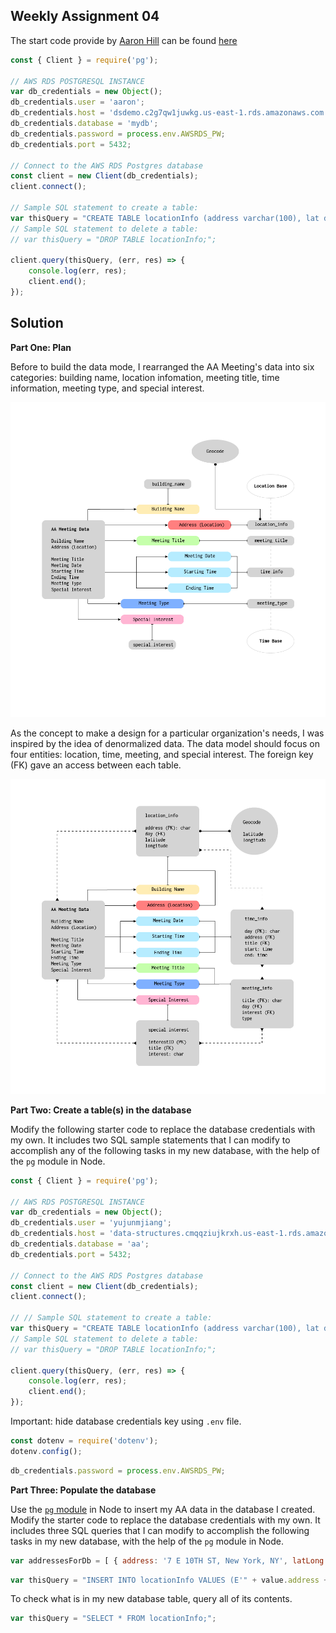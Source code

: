 ## Weekly Assignment 04

The start code provide by [Aaron Hill](https://github.com/aaronxhill) can be found [here](https://github.com/visualizedata/data-structures/blob/master/weekly_assignment_04.md)

```javascript
const { Client } = require('pg');

// AWS RDS POSTGRESQL INSTANCE
var db_credentials = new Object();
db_credentials.user = 'aaron';
db_credentials.host = 'dsdemo.c2g7qw1juwkg.us-east-1.rds.amazonaws.com';
db_credentials.database = 'mydb';
db_credentials.password = process.env.AWSRDS_PW;
db_credentials.port = 5432;

// Connect to the AWS RDS Postgres database
const client = new Client(db_credentials);
client.connect();

// Sample SQL statement to create a table: 
var thisQuery = "CREATE TABLE locationInfo (address varchar(100), lat double precision, long double precision);";
// Sample SQL statement to delete a table: 
// var thisQuery = "DROP TABLE locationInfo;"; 

client.query(thisQuery, (err, res) => {
    console.log(err, res);
    client.end();
});
```

## Solution
**Part One: Plan**

Before to build the data mode, I rearranged the AA Meeting's data into six categories: building name, location infomation, meeting title, time information, meeting type, and special interest.

![illustrative images](./data-category.png)

As the concept to make a design for a particular organization's needs, I was inspired by the idea of denormalized data. The data model should focus on four entities: location, time, meeting, and special interest. The foreign key (FK) gave an access between each table.

![illustrative images](./data-model.png)

**Part Two: Create a table(s) in the database**

Modify the following starter code to replace the database credentials with my own. It includes two SQL sample statements that I can modify to accomplish any of the following tasks in my new database, with the help of the `pg` module in Node.

```javascript
const { Client } = require('pg');

// AWS RDS POSTGRESQL INSTANCE
var db_credentials = new Object();
db_credentials.user = 'yujunmjiang';
db_credentials.host = 'data-structures.cmqqziujkrxh.us-east-1.rds.amazonaws.com';
db_credentials.database = 'aa';
db_credentials.port = 5432;

// Connect to the AWS RDS Postgres database
const client = new Client(db_credentials);
client.connect();

// // Sample SQL statement to create a table: 
var thisQuery = "CREATE TABLE locationInfo (address varchar(100), lat double precision, long double precision);";
// Sample SQL statement to delete a table: 
// var thisQuery = "DROP TABLE locationInfo;"; 

client.query(thisQuery, (err, res) => {
    console.log(err, res);
    client.end();
});
```

Important: hide database credentials key using `.env` file.
```javascript
const dotenv = require('dotenv');
dotenv.config();
```

```javascript
db_credentials.password = process.env.AWSRDS_PW;
```

**Part Three: Populate the database**

Use the [`pg` module](https://node-postgres.com/) in Node to insert my AA data in the database I created. Modify the starter code to replace the database credentials with my own. It includes three SQL queries that I can modify to accomplish the following tasks in my new database, with the help of the `pg` module in Node.

```javascript
var addressesForDb = [ { address: '7 E 10TH ST, New York, NY', latLong: { lat: 40.6482599, lng: -73.9704806 } }, { address: '155 E 22ND ST, New York, NY', latLong: { lat: 40.7384244, lng: -73.9840055 } }, { address: '61 FOURTH AVE, New York, NY', latLong: { lat: 40.7307719, lng: -73.9903164 } } ];
```

```javascript
var thisQuery = "INSERT INTO locationInfo VALUES (E'" + value.address + "', " + value.latLong.lat + ", " + value.latLong.lng + ");";
```

To check what is in my new database table, query all of its contents.

```javascript
var thisQuery = "SELECT * FROM locationInfo;";
```
